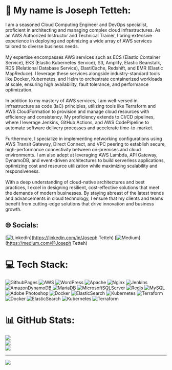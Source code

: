 
# 💫 My name is Joseph Tetteh:
I am a seasoned Cloud Computing Engineer and DevOps specialist, proficient in architecting and managing complex cloud infrastructures. As an AWS Authorized Instructor and Technical Trainer, I bring extensive experience in deploying and optimizing a wide array of AWS services tailored to diverse business needs.<br><br>My expertise encompasses AWS services such as ECS (Elastic Container Service), EKS (Elastic Kubernetes Service), S3, Amplify, Elastic Beanstalk, RDS (Relational Database Service), ElastiCache, Redshift, and EMR (Elastic MapReduce). I leverage these services alongside industry-standard tools like Docker, Kubernetes, and Helm to orchestrate containerized workloads at scale, ensuring high availability, fault tolerance, and performance optimization.<br><br>In addition to my mastery of AWS services, I am well-versed in infrastructure as code (IaC) principles, utilizing tools like Terraform and AWS CloudFormation to provision and manage cloud resources with efficiency and consistency. My proficiency extends to CI/CD pipelines, where I leverage Jenkins, GitHub Actions, and AWS CodePipeline to automate software delivery processes and accelerate time-to-market.<br><br>Furthermore, I specialize in implementing networking configurations using AWS Transit Gateway, Direct Connect, and VPC peering to establish secure, high-performance connectivity between on-premises and cloud environments. I am also adept at leveraging AWS Lambda, API Gateway, DynamoDB, and event-driven architectures to build serverless applications, optimizing cost and resource utilization while maximizing scalability and responsiveness.<br><br>With a deep understanding of cloud-native architectures and best practices, I excel in designing resilient, cost-effective solutions that meet the demands of modern businesses. By staying abreast of the latest trends and advancements in cloud technology, I ensure that my clients and teams benefit from cutting-edge solutions that drive innovation and business growth.


## 🌐 Socials:
[![LinkedIn](https://img.shields.io/badge/LinkedIn-%230077B5.svg?logo=linkedin&logoColor=white)](https://linkedin.com/in/Joseph Tetteh) [![Medium](https://img.shields.io/badge/Medium-12100E?logo=medium&logoColor=white)](https://medium.com/@Joseph Tetteh) 

# 💻 Tech Stack:
![GithubPages](https://img.shields.io/badge/github%20pages-121013?style=for-the-badge&logo=github&logoColor=white) ![AWS](https://img.shields.io/badge/AWS-%23FF9900.svg?style=for-the-badge&logo=amazon-aws&logoColor=white) ![WordPress](https://img.shields.io/badge/WordPress-%23117AC9.svg?style=for-the-badge&logo=WordPress&logoColor=white) ![Apache](https://img.shields.io/badge/apache-%23D42029.svg?style=for-the-badge&logo=apache&logoColor=white) ![Nginx](https://img.shields.io/badge/nginx-%23009639.svg?style=for-the-badge&logo=nginx&logoColor=white) ![Jenkins](https://img.shields.io/badge/jenkins-%232C5263.svg?style=for-the-badge&logo=jenkins&logoColor=white) ![AmazonDynamoDB](https://img.shields.io/badge/Amazon%20DynamoDB-4053D6?style=for-the-badge&logo=Amazon%20DynamoDB&logoColor=white) ![MariaDB](https://img.shields.io/badge/MariaDB-003545?style=for-the-badge&logo=mariadb&logoColor=white) ![MicrosoftSQLServer](https://img.shields.io/badge/Microsoft%20SQL%20Server-CC2927?style=for-the-badge&logo=microsoft%20sql%20server&logoColor=white) ![Redis](https://img.shields.io/badge/redis-%23DD0031.svg?style=for-the-badge&logo=redis&logoColor=white) ![MySQL](https://img.shields.io/badge/mysql-%2300000f.svg?style=for-the-badge&logo=mysql&logoColor=white) ![Adobe Photoshop](https://img.shields.io/badge/adobe%20photoshop-%2331A8FF.svg?style=for-the-badge&logo=adobe%20photoshop&logoColor=white) ![Docker](https://img.shields.io/badge/docker-%230db7ed.svg?style=for-the-badge&logo=docker&logoColor=white) ![ElasticSearch](https://img.shields.io/badge/-ElasticSearch-005571?style=for-the-badge&logo=elasticsearch) ![Kubernetes](https://img.shields.io/badge/kubernetes-%23326ce5.svg?style=for-the-badge&logo=kubernetes&logoColor=white) ![Terraform](https://img.shields.io/badge/terraform-%235835CC.svg?style=for-the-badge&logo=terraform&logoColor=white) ![Docker](https://img.shields.io/badge/docker-%230db7ed.svg?style=for-the-badge&logo=docker&logoColor=white) ![ElasticSearch](https://img.shields.io/badge/-ElasticSearch-005571?style=for-the-badge&logo=elasticsearch) ![Kubernetes](https://img.shields.io/badge/kubernetes-%23326ce5.svg?style=for-the-badge&logo=kubernetes&logoColor=white) ![Terraform](https://img.shields.io/badge/terraform-%235835CC.svg?style=for-the-badge&logo=terraform&logoColor=white)
# 📊 GitHub Stats:
![](https://github-readme-stats.vercel.app/api?username=destleon&theme=dark&hide_border=false&include_all_commits=false&count_private=false)<br/>
![](https://github-readme-streak-stats.herokuapp.com/?user=destleon&theme=dark&hide_border=false)<br/>
![](https://github-readme-stats.vercel.app/api/top-langs/?username=destleon&theme=dark&hide_border=false&include_all_commits=false&count_private=false&layout=compact)

---
[![](https://visitcount.itsvg.in/api?id=destleon&icon=0&color=0)](https://visitcount.itsvg.in)

<!-- Proudly created with GPRM ( https://gprm.itsvg.in ) -->
